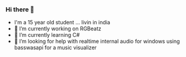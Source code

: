 ### Hi there 👋
- I'm a 15 year old student ... livin in india 
- 🔭 I’m currently working on RGBeatz
- 🌱 I’m currently learning C#
- 🤔 I’m looking for help with realtime internal audio for windows using basswasapi for a music visualizer 
<!--




- 👯 I’m looking to collaborate on ...
- 💬 Ask me about ...
- 📫 How to reach me: ...
- 😄 Pronouns: ...
- ⚡ Fun fact: ...
-->
